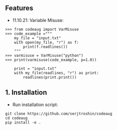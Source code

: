 ## Features
- 11.10.21: Variable Misuse:
```
>>> from codeaug import VarMisuse
>>> code_example ="""
    my_file = "input.txt"
    with open(my_file, "r") as f:
        print(f.readlines())
    """
>>> varmisuse = VarMisuse("python")
>>> print(varmisuse(code_example, p=1.0))

    print = "input.txt"
    with my_file(readlines, "r") as print:
        readlines(print.print())
```

## 1. Installation
- Run installation script:
```
git clone https://github.com/serjtroshin/codeaug
cd codeaug
pip install -e .
```